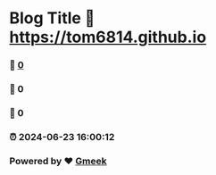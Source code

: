 # Blog Title :link: https://tom6814.github.io 
### :page_facing_up: [0](https://tom6814.github.io/tag.html) 
### :speech_balloon: 0 
### :hibiscus: 0 
### :alarm_clock: 2024-06-23 16:00:12 
### Powered by :heart: [Gmeek](https://github.com/Meekdai/Gmeek)
